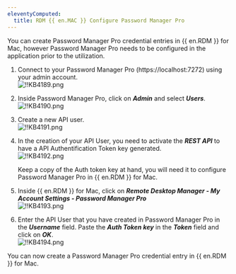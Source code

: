 ```yaml
---
eleventyComputed:
  title: RDM {{ en.MAC }} Configure Password Manager Pro
---
```

You can create Password Manager Pro credential entries in {{ en.RDM }} for Mac, however Password Manager Pro needs to be configured in the application prior to the utilization.

1. Connect to your Password Manager Pro (https<area>://localhost:7272) using your admin account.  
![!!KB4189.png](/img/en/kb/KB4189.png)
1. Inside Password Manager Pro, click on ***Admin*** and select ***Users***.  
![!!KB4190.png](/img/en/kb/KB4190.png)
1. Create a new API user.  
![!!KB4191.png](/img/en/kb/KB4191.png)
1. In the creation of your API User, you need to activate the ***REST API*** to have a API Authentification Token key generated.  
   ![!!KB4192.png](/img/en/kb/KB4192.png)  

   Keep a copy of the Auth token key at hand, you will need it to configure Password Manager Pro in {{ en.RDM }} for Mac.  
1. Inside {{ en.RDM }} for Mac, click on ***Remote Desktop Manager - My Account Settings - Password Manager Pro***  
![!!KB4193.png](/img/en/kb/KB4193.png)
1. Enter the API User that you have created in Password Manager Pro in the ***Username*** field. Paste the ***Auth Token key*** in the ***Token*** field and click on ***OK***.  
![!!KB4194.png](/img/en/kb/KB4194.png)  

You can now create a Password Manager Pro credential entry in {{ en.RDM }} for Mac.